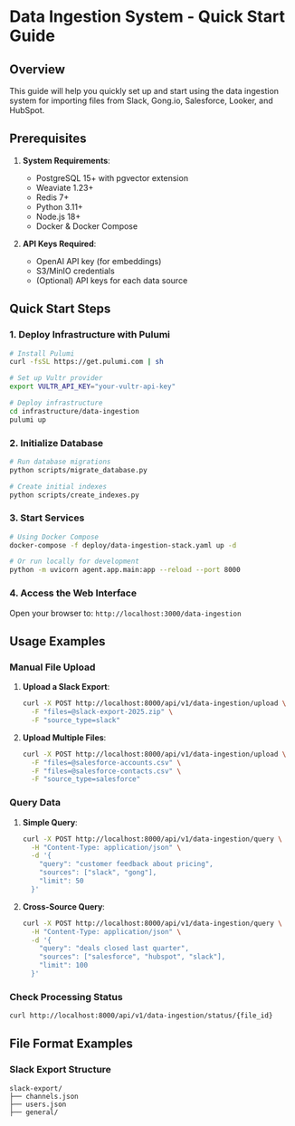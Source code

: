 # Data Ingestion System - Quick Start Guide

## Overview
This guide will help you quickly set up and start using the data ingestion system for importing files from Slack, Gong.io, Salesforce, Looker, and HubSpot.

## Prerequisites

1. **System Requirements**:
   - PostgreSQL 15+ with pgvector extension
   - Weaviate 1.23+
   - Redis 7+
   - Python 3.11+
   - Node.js 18+
   - Docker & Docker Compose

2. **API Keys Required**:
   - OpenAI API key (for embeddings)
   - S3/MinIO credentials
   - (Optional) API keys for each data source

## Quick Start Steps

### 1. Deploy Infrastructure with Pulumi

```bash
# Install Pulumi
curl -fsSL https://get.pulumi.com | sh

# Set up Vultr provider
export VULTR_API_KEY="your-vultr-api-key"

# Deploy infrastructure
cd infrastructure/data-ingestion
pulumi up
```

### 2. Initialize Database

```bash
# Run database migrations
python scripts/migrate_database.py

# Create initial indexes
python scripts/create_indexes.py
```

### 3. Start Services

```bash
# Using Docker Compose
docker-compose -f deploy/data-ingestion-stack.yaml up -d

# Or run locally for development
python -m uvicorn agent.app.main:app --reload --port 8000
```

### 4. Access the Web Interface

Open your browser to: `http://localhost:3000/data-ingestion`

## Usage Examples

### Manual File Upload

1. **Upload a Slack Export**:
   ```bash
   curl -X POST http://localhost:8000/api/v1/data-ingestion/upload \
     -F "files=@slack-export-2025.zip" \
     -F "source_type=slack"
   ```

2. **Upload Multiple Files**:
   ```bash
   curl -X POST http://localhost:8000/api/v1/data-ingestion/upload \
     -F "files=@salesforce-accounts.csv" \
     -F "files=@salesforce-contacts.csv" \
     -F "source_type=salesforce"
   ```

### Query Data

1. **Simple Query**:
   ```bash
   curl -X POST http://localhost:8000/api/v1/data-ingestion/query \
     -H "Content-Type: application/json" \
     -d '{
       "query": "customer feedback about pricing",
       "sources": ["slack", "gong"],
       "limit": 50
     }'
   ```

2. **Cross-Source Query**:
   ```bash
   curl -X POST http://localhost:8000/api/v1/data-ingestion/query \
     -H "Content-Type: application/json" \
     -d '{
       "query": "deals closed last quarter",
       "sources": ["salesforce", "hubspot", "slack"],
       "limit": 100
     }'
   ```

### Check Processing Status

```bash
curl http://localhost:8000/api/v1/data-ingestion/status/{file_id}
```

## File Format Examples

### Slack Export Structure
```
slack-export/
├── channels.json
├── users.json
├── general/
